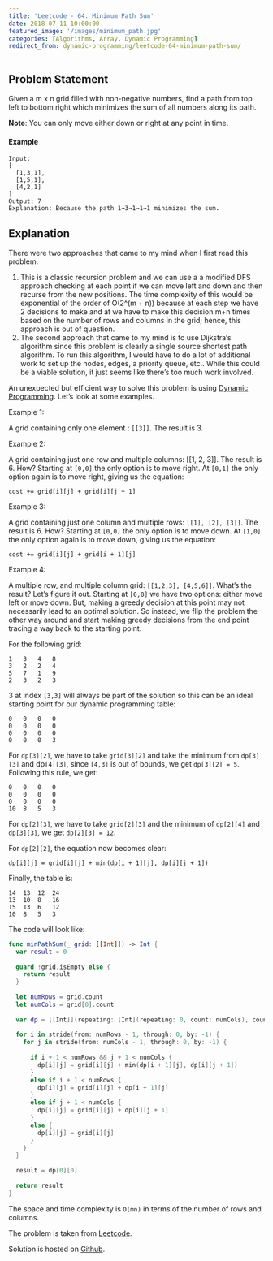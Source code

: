 ```yaml
---
title: 'Leetcode - 64. Minimum Path Sum'
date: 2018-07-11 10:00:00
featured_image: '/images/minimum_path.jpg'
categories: [Algorithms, Array, Dynamic Programming]
redirect_from: dynamic-programming/leetcode-64-minimum-path-sum/
---
```


## Problem Statement
Given a m x n grid filled with non-negative numbers, find a path from top left to bottom right which minimizes the sum of all numbers along its path.

**Note**: You can only move either down or right at any point in time.

#### Example
```
Input:
[
  [1,3,1],
  [1,5,1],
  [4,2,1]
]
Output: 7
Explanation: Because the path 1→3→1→1→1 minimizes the sum.
```

## Explanation

There were two approaches that came to my mind when I first read this problem.

1. This is a classic recursion problem and we can use a a modified DFS approach checking at each point if we can move left and down and then recurse from the new positions. The time complexity of this would be exponential of the order of O(2^(m + n)) because at each step we have 2 decisions to make and at we have to make this decision m+n times based on the number of rows and columns in the grid; hence, this approach is out of question.
2. The second approach that came to my mind is to use Dijkstra‘s algorithm since this problem is clearly a single source shortest path algorithm. To run this algorithm, I would have to do a lot of additional work to set up the nodes, edges, a priority queue, etc.. While this could be a viable solution, it just seems like there’s too much work involved.

An unexpected but efficient way to solve this problem is using [Dynamic Programming](https://en.wikipedia.org/wiki/Dynamic_programming). Let’s look at some examples.

Example 1:

A grid containing only one element : `[[3]]`. The result is 3.

Example 2:

A grid containing just one row and multiple columns: [[1, 2, 3]]. The result is 6. How? Starting at `[0,0]` the only option is to move right. At `[0,1]` the only option again is to move right, giving us the equation:

`cost += grid[i][j] + grid[i][j + 1]`

Example 3:

A grid containing just one column and multiple rows: `[[1], [2], [3]]`. The result is 6. How? Starting at `[0,0]` the only option is to move down. At `[1,0]` the only option again is to move down, giving us the equation:

`cost += grid[i][j] + grid[i + 1][j]`

Example 4:

A multiple row, and multiple column grid: `[[1,2,3], [4,5,6]]`. What’s the result? Let’s figure it out. Starting at `[0,0]` we have two options: either move left or move down. But, making a greedy decision at this point may not necessarily lead to an optimal solution. So instead, we flip the problem the other way around and start making greedy decisions from the end point tracing a way back to the starting point.

For the following grid:

```
1	3	4	8
3	2	2	4
5	7	1	9
2	3	2	3
```

3 at index `[3,3]` will always be part of the solution so this can be an ideal starting point for our dynamic programming table:

```
0	0	0	0
0	0	0	0
0	0	0	0
0	0	0	3
```

For `dp[3][2]`, we have to take `grid[3][2]` and take the minimum from `dp[3][3]` and dp`[4][3]`, since `[4,3]` is out of bounds, we get `dp[3][2] = 5`. Following this rule, we get:

```
0	0	0	0
0	0	0	0
0	0	0	0
10	8	5	3
```

For `dp[2][3]`, we have to take `grid[2][3]` and the minimum of `dp[2][4]` and `dp[3][3]`, we get `dp[2][3] = 12`.

For `dp[2][2]`, the equation now becomes clear:

`dp[i][j] = grid[i][j] + min(dp[i + 1][j], dp[i][j + 1])`

Finally, the table is:

```
14	13	12	24
13	10	8	16
15	13	6	12
10	8	5	3
```

The code will look like:

```swift
func minPathSum(_ grid: [[Int]]) -> Int {
  var result = 0
  
  guard !grid.isEmpty else {
    return result
  }
  
  let numRows = grid.count
  let numCols = grid[0].count
  
  var dp = [[Int]](repeating: [Int](repeating: 0, count: numCols), count: numRows)
  
  for i in stride(from: numRows - 1, through: 0, by: -1) {
    for j in stride(from: numCols - 1, through: 0, by: -1) {
      
      if i + 1 < numRows && j + 1 < numCols {
        dp[i][j] = grid[i][j] + min(dp[i + 1][j], dp[i][j + 1])
      }
      else if i + 1 < numRows {
        dp[i][j] = grid[i][j] + dp[i + 1][j]
      }
      else if j + 1 < numCols {
        dp[i][j] = grid[i][j] + dp[i][j + 1]
      }
      else {
        dp[i][j] = grid[i][j]
      }
    }
  }
  
  result = dp[0][0]
  
  return result
}
```

The space and time complexity is `O(mn)` in terms of the number of rows and columns.

The problem is taken from [Leetcode](https://leetcode.com/problems/minimum-path-sum/).

Solution is hosted on [Github](https://github.com/mohitathwani/SwiftCodingChallenges/blob/master/minimumPathSum/MinimumPathSum.playground/Contents.swift).